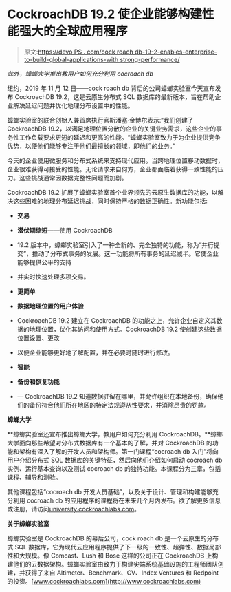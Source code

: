 # CockroachDB 19.2 使企业能够构建性能强大的全球应用程序

> 原文:[https://devo PS . com/cock roach db-19-2-enables-enterprise-to-build-global-applications-with strong-performance/](https://devops.com/cockroachdb-19-2-enables-enterprise-to-build-global-applications-with-strong-performance/)

*此外，蟑螂大学推出教用户如何充分利用 cocroach db*

纽约，2019 年 11 月 12 日——cock roach db 背后的公司蟑螂实验室今天宣布发布 CockroachDB 19.2，这是云原生分布式 SQL 数据库的最新版本，旨在帮助企业解决延迟问题并优化地理分布设置中的性能。

蟑螂实验室的联合创始人兼首席执行官斯潘塞·金博尔表示:“我们创建了 CockroachDB 19.2，以满足地理位置分散的企业的关键业务需求，这些企业的事务性工作负载要求更短的延迟和更高的性能。“蟑螂实验室致力于为企业提供竞争优势，以便他们能够专注于他们最擅长的领域，即他们的业务。”

今天的企业使用微服务和分布式系统来支持现代应用。当跨地理位置移动数据时，企业很难获得可接受的性能。无论请求来自何方，企业都面临着获得一致性能的压力。这些挑战通常因数据完整性问题而加剧。

CockroachDB 19.2 扩展了蟑螂实验室首个业界领先的云原生数据库的功能，以解决这些困难的地理分布延迟挑战，同时保持严格的数据正确性。新功能包括:

*   **交易**
*   **潜伏期缩短**——使用 CockroachDB
*   19.2 版本中，蟑螂实验室引入了一种全新的、完全独特的功能，称为“并行提交”，推动了分布式事务的发展。这一功能将所有事务的延迟减半。它使企业能够提供公平的支持
*   并实时快速处理多项交易。
*   **更简单**
*   **数据地理位置的用户体验**
*   CockroachDB 19.2 建立在 CockroachDB 的功能之上，允许企业自定义其数据的地理位置，优化其访问和使用方式。CockroachDB 19.2 使创建这些数据位置设置、更改
*   以便企业能够更好地了解配置，并在必要时随时进行修改。

*   **智能**
*   **备份和恢复功能**
*   — CockroachDB 19.2 知道数据驻留在哪里，并允许组织在本地备份，确保他们的备份符合他们所在地区的特定法规遵从性要求，并消除昂贵的罚款。

**蟑螂大学**

**蟑螂实验室还宣布推出蟑螂大学，教用户如何充分利用 CockroachDB。**蟑螂大学面向那些希望对分布式数据库有一个基本的了解，并对 CockroachDB 的功能和架构有深入了解的开发人员和架构师。第一门课程“cocroach db 入门”将向用户介绍分布式 SQL 数据库的关键特征，然后向他们介绍如何启动 cocroach db 实例、运行基本查询以及测试 cocroach db 的独特功能。本课程分为三章，包括课程、辅导和测验。

其他课程包括“cocroach db 开发人员基础”，以及关于设计、管理和构建能够充分利用 cocroach db 的应用程序的课程将在未来几个月内发布。欲了解更多信息或注册，请访问[university.cockroachlabs.com](http://university.cockroachlabs.com/)。

**关于蟑螂实验室**

蟑螂实验室是 CockroachDB 的幕后公司，cock roach db 是一个云原生的分布式 SQL 数据库，它为现代云应用程序提供了下一级的一致性、超弹性、数据局部性和大规模。像 Comcast、Lush 和 Bose 这样的公司正在 CockroachDB 上构建他们的云数据架构。蟑螂实验室由致力于构建尖端系统基础设施的工程师团队创建，并获得了来自 Altimeter、Benchmark、GV、Index Ventures 和 Redpoint 的投资。[www.cockroachlabs.com](http://www.cockroachlabs.com)